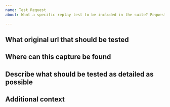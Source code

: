 ```yaml
---
name: Test Request
about: Want a specific replay test to be included in the suite? Request it!

---
```

## What original url that should be tested


## Where can this capture be found
<!--- Live web, WR capture, or separate WARC file -->


## Describe what should be tested as detailed as possible
<!--- Help us test this replay scenario by providing steps to reproduce! -->


## Additional context
<!--- Add any other context about the test here (e.g. browser to use). --->

